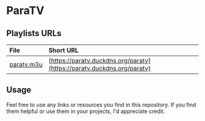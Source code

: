 # ParaTV

## Playlists URLs

| File                                      | Short URL                                 |
| :-----------------------------------------| :-----------------------------------------|
| [paratv.m3u](https://github.com/Paradise-91/ParaTV/blob/main/playlists/paratv.m3u) | [https://paratv.duckdns.org/paratv](https://paratv.duckdns.org/paratv) |

## Usage

Feel free to use any links or resources you find in this repository. If you find them helpful or use them in your projects, I'd appreciate credit.